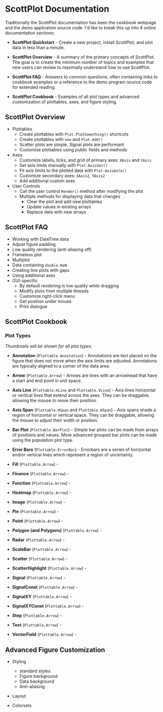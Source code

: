 # ScottPlot Documentation

Traditionally the ScottPlot documentation has been the cookbook webpage and the demo application source code. I'd like to break this up into 4 online documentation sections:

* **ScottPlot Quickstart** - Create a new project, install ScottPlot, and plot data in less than a minute.

* **ScottPlot Overview** - A summary of the primary concepts of ScottPlot. The goal is to create the minimum number of topics and examples that new users can review to maximally understand how to use ScottPlot.

* **ScottPlot FAQ** - Answers to common questions, often containing links to cookbook examples or a reference to the demo program source code for extended reading.

* **ScottPlot Cookbook** - Examples of all plot types and advanced customization of plottables, axes, and figure styling.

## ScottPlot Overview
* Plottables
  * Create plottables with `Plot.PlotSomething()` shortcuts
  * Create plottables with `new` and `Plot.Add()`
  * Scatter plots are simple, Signal plots are performant
  * Customize plottables using public fields and methods
* Axes
  * Customize labels, ticks, and grid of primary axes: `XAxis` and `YAxis`
  * Set axis limits manually with `Plot.AxisSet()`
  * Fit axis limits to the plotted data with `Plot.AxisAuto()`
  * Customize secondary axes: `XAxis2`, `YAxis2`
  * Add additional custom axes
* User Controls
  * Call the user control `Render()` method after modifying the plot
  * Multiple methods for displaying data that changes
    * Clear the plot and add new plottables
    * Update values in existing arrays
    * Replace data with new arrays

## ScottPlot FAQ
* Working with DateTime data
* Adjust figure padding
* Low quality rendering (anti-aliasing off)
* Frameless plot
* Multiplot
* Data containing `double.NaN`
* Creating line plots with gaps
* Using additional axes
* GUI-specific
  * By default rendering is low quality while dragging
  * Modify plots from multiple threads
  * Customize right-click menu
  * Get position under mouse
  * Print dialogue

## ScottPlot Cookbook
### Plot Types
_Thumbnails will be shown for all plot types._

* **Annotation** (`Plottable.Annotation`) - Annotations are text placed on the figure that does not move when the axis limits are adjusted. Annotations are typically aligned to a corner of the data area.

* **Arrow** (`Plottable.Arrow`) - Arrows are lines with an arrowhead that have a start and end point in unit space.

* **Axis Line** (`Plottable.HLine` and `Plottable.VLine`) - Axis lines horizontal or vertical lines that extend across the axes. They can be draggable, allowing the mouse to move their position.

* **Axis Span** (`Plottable.HSpan` and `Plottable.HSpan`) - Axis spans shade a region of horizontal or vertical space. They can be draggable, allowing the mouse to adjust their width or position.

* **Bar Plot** (`Plottable.BarPlot`) - Simple bar plots can be made from arrays of positions and values. More advanced grouped bar plots can be made using the population plot type.

* **Error Bars** (`Plottable.ErrorBar`) - Errorbars are a series of horizontal and/or vertical lines which represent a region of uncertainty.

* **Fill** (`Plottable.Arrow`) - 

* **Finance** (`Plottable.Arrow`) - 

* **Function** (`Plottable.Arrow`) - 

* **Heatmap** (`Plottable.Arrow`) - 

* **Image** (`Plottable.Arrow`) - 

* **Pie** (`Plottable.Arrow`) - 

* **Point** (`Plottable.Arrow`) - 

* **Polygon (and Polygons)** (`Plottable.Arrow`) - 

* **Radar** (`Plottable.Arrow`) - 

* **ScaleBar** (`Plottable.Arrow`) - 

* **Scatter** (`Plottable.Arrow`) - 

* **ScatterHighlight** (`Plottable.Arrow`) - 

* **Signal** (`Plottable.Arrow`) - 

* **SignalConst** (`Plottable.Arrow`) - 

* **SignalXY** (`Plottable.Arrow`) - 

* **SignalXYConst** (`Plottable.Arrow`) - 

* **Step** (`Plottable.Arrow`) - 

* **Text** (`Plottable.Arrow`) - 

* **VectorField** (`Plottable.Arrow`) - 

## Advanced Figure Customization

* Styling
  * standard styles
  * Figure background
  * Data background
  * Anti-aliasing

* Layout
* Colorsets